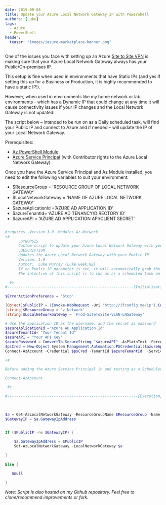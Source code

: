```yaml
---
date: 2019-09-08
title: Update your Azure Local Network Gateway IP with PowerShell
authors: [Luke]
tags:
  - Azure
  - PowerShell
header: 
  teaser: "images/iazure-marketplace-banner.png"
---
```

One of the issues you face with setting up an Azure [Site to Site VPN](https://learn.microsoft.com/en-us/azure/vpn-gateway/tutorial-site-to-site-portal?WT.mc_id=AZ-MVP-5004796) is making sure that your Azure Local Network Gateway always has your Public/On-premises IP.

This setup is fine when used in environments that have Static IPs (and yes if setting this up for a Business or Production, it is highly recommended to have a static IP!).

However, when used in environments like my home network or lab environments - which has a Dynamic IP that could change at any time it will cause connectivity issues if your IP changes and the Local Network Gateway is not updated.

The script below – intended to be run on as a Daily scheduled task, will find
your Public IP and connect to Azure and if needed – will update the IP of your
Local Network Gateway.

Prerequisites:

* [Az PowerShell Module](https://learn.microsoft.com/en-us/powershell/azure/install-az-ps?view=azps-7.5.0&WT.mc_id=AZ-MVP-5004796)
* [Azure Service Principal](https://learn.microsoft.com/en-us/azure/active-directory/develop/howto-create-service-principal-portal?WT.mc_id=AZ-MVP-5004796) (with Contributor rights to the Azure Local Network Gateway)

Once you have the Azure Service Principal and Az Module installed, you need to
edit the following variables to suit your environment:

* $ResourceGroup = 'RESOURCE GROUP OF LOCAL NETWORK GATEWAY'
* $LocalNetworkGateway = ‘NAME OF AZURE LOCAL NETWORK GATEWAY’
* $azureAplicationId =’AZURE AD APPLICATION ID’
* $azureTenantId= ‘AZURE AD TENANCY/DIRECTORY ID’
* $azureAPI = ‘AZURE AD APPLICATION API/CLIENT SECRET’

```powershell title="Update-LocalNetGatewayIP.ps1"

#requires -Version 3.0 -Modules Az.Network
<#
      .SYNOPSIS
      Custom script to update your Azure Local Network Gateway with your Public IP
      .DESCRIPTION
      Updates the Azure Local Network Gateway with your Public IP
      Version: 1.0
      Author:  Luke Murray (Luke.Geek.NZ)
      If no Public IP parameter is set, it will automatically grab the Public IP of the computer running it and set it.
      The intention of this script is to run as as a scheduled task on your network, which connects to Azure and updates. Intended for Homelabs and scenarios which have Dynamic IPs.

  #>
#---------------------------------------------------------[Initialisations]--------------------------------------------------------
  
$ErrorActionPreference = 'Stop'

[Object]$PublicIP = (Invoke-WebRequest -Uri 'http://ifconfig.me/ip').Content 
[string]$ResourceGroup = 'z_Network'
[string]$LocalNetworkGateway = 'Prod-SiteToSite-VLAN-LNGateway'

# Use the application ID as the username, and the secret as password
$azureAplicationId ="Azure AD Application Id"
$azureTenantId= "Your Tenant Id"
$azureAPI = "Your API Key"
$azurePassword = ConvertTo-SecureString "$azureAPI" -AsPlainText -Force
$psCred = New-Object System.Management.Automation.PSCredential($azureAplicationId , $azurePassword)
Connect-AzAccount -Credential $psCred -TenantId $azureTenantId  -ServicePrincipal 

<#

Before adding the Azure Service Principal in and testing as a Scheduled Task, it is recommended that you just test the script first by connecting manually using:

Connect-AzAccount

 #>
  
#-----------------------------------------------------------[Execution]------------------------------------------------------------  

 
  
$a = Get-AzLocalNetworkGateway -ResourceGroupName $ResourceGroup -Name $LocalNetworkGateway
$GatewayIP = $a.GatewayIpAddress
 

If ($PublicIP -ne $GatewayIP) {

    $a.GatewayIpAddress = $PublicIP
    Set-AzLocalNetworkGateway -LocalNetworkGateway $a

}
  
Else {

   $null
    
}

```

_Note: Script is also hosted on my Github repository. Feel free to clone/recommend improvements or fork._
